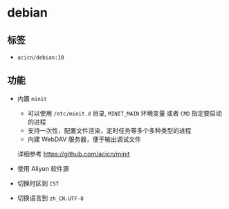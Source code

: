 # debian

## 标签

* `acicn/debian:10`

## 功能

* 内置 `minit`

    - 可以使用 `/etc/minit.d` 目录, `MINIT_MAIN` 环境变量 或者 `CMD` 指定要启动的进程
    - 支持一次性，配置文件渲染，定时任务等多个多种类型的进程
    - 内建 WebDAV 服务器，便于输出调试文件

    详细参考 https://github.com/acicn/minit

* 使用 Aliyun 软件源

* 切换时区到 `CST`

* 切换语言到 `zh_CN.UTF-8`
